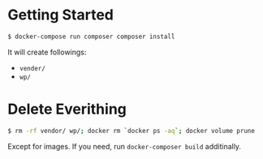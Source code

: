 # Getting Started

```bash
$ docker-compose run composer composer install
```

It will create followings:

- `vender/`
- `wp/`

# Delete Everithing

```bash
$ rm -rf vendor/ wp/; docker rm `docker ps -aq`; docker volume prune
```

Except for images. If you need, run `docker-composer build` additinally.
